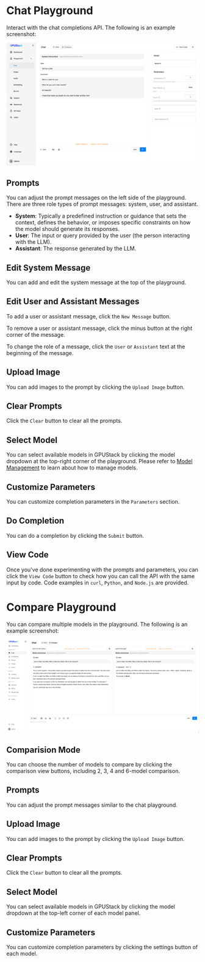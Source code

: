 # Chat Playground

Interact with the chat completions API. The following is an example screenshot:

![Playground Screenshot](../../assets/playground-screenshot.png)

## Prompts

You can adjust the prompt messages on the left side of the playground. There are three role types of prompt messages: system, user, and assistant.

- **System**: Typically a predefined instruction or guidance that sets the context, defines the behavior, or imposes specific constraints on how the model should generate its responses.
- **User**: The input or query provided by the user (the person interacting with the LLM).
- **Assistant**: The response generated by the LLM.

## Edit System Message

You can add and edit the system message at the top of the playground.

## Edit User and Assistant Messages

To add a user or assistant message, click the `New Message` button.

To remove a user or assistant message, click the minus button at the right corner of the message.

To change the role of a message, click the `User` or `Assistant` text at the beginning of the message.

## Upload Image

You can add images to the prompt by clicking the `Upload Image` button.

## Clear Prompts

Click the `Clear` button to clear all the prompts.

## Select Model

You can select available models in GPUStack by clicking the model dropdown at the top-right corner of the playground. Please refer to [Model Management](../model-management.md) to learn about how to manage models.

## Customize Parameters

You can customize completion parameters in the `Parameters` section.

## Do Completion

You can do a completion by clicking the `Submit` button.

## View Code

Once you've done experimenting with the prompts and parameters, you can click the `View Code` button to check how you can call the API with the same input by code. Code examples in `curl`, `Python`, and `Node.js` are provided.

# Compare Playground

You can compare multiple models in the playground. The following is an example screenshot:

![Compare Playground Screenshot](../../assets/compare-playground-screenshot.png)

## Comparision Mode

You can choose the number of models to compare by clicking the comparison view buttons, including 2, 3, 4 and 6-model comparison.

## Prompts

You can adjust the prompt messages similar to the chat playground.

## Upload Image

You can add images to the prompt by clicking the `Upload Image` button.

## Clear Prompts

Click the `Clear` button to clear all the prompts.

## Select Model

You can select available models in GPUStack by clicking the model dropdown at the top-left corner of each model panel.

## Customize Parameters

You can customize completion parameters by clicking the settings button of each model.

